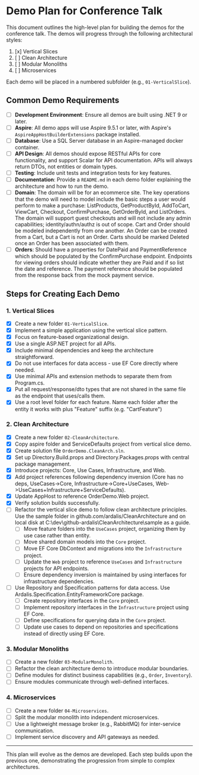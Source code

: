 # Demo Plan for Conference Talk

This document outlines the high-level plan for building the demos for the conference talk. The demos will progress through the following architectural styles:

1. [x] Vertical Slices
2. [ ] Clean Architecture
3. [ ] Modular Monoliths
4. [ ] Microservices

Each demo will be placed in a numbered subfolder (e.g., `01-VerticalSlice`).

## Common Demo Requirements

- [ ] **Development Environment**: Ensure all demos are built using .NET 9 or later.
- [ ] **Aspire**: All demo apps will use Aspire 9.5.1 or later, with Aspire's `AspireAppHostBuilderExtensions` package installed.
- [ ] **Database**: Use a SQL Server database in an Aspire-managed docker container.
- [ ] **API Design**: All demos should expose RESTful APIs for core functionality, and support Scalar for API documentation. APIs will always return DTOs, not entities or domain types.
- [ ] **Testing**: Include unit tests and integration tests for key features.
- [ ] **Documentation**: Provide a `README.md` in each demo folder explaining the architecture and how to run the demo.
- [ ] **Domain**: The domain will be for an ecommerce site. The key operations that the demo will need to model include the basic steps a user would perform to make a purchase: ListProducts, GetProductById, AddToCart, ViewCart, Checkout, ConfirmPurchase, GetOrderById, and ListOrders. The domain will support guest checkouts and will not include any admin capabilities; identity/authn/authz is out of scope. Cart and Order should be modeled independently from one another. An Order can be created from a Cart, but a Cart is not an Order. Carts should be marked Deleted once an Order has been associated with them.
- [ ] **Orders**: Should have a properties for DatePaid and PaymentReference which should be populated by the ConfirmPurchase endpoint. Endpoints for viewing orders should indicate whether they are Paid and if so list the date and reference. The payment reference should be populated from the response back from the mock payment service.

## Steps for Creating Each Demo

### 1. Vertical Slices
- [x] Create a new folder `01-VerticalSlice`.
- [x] Implement a simple application using the vertical slice pattern.
- [x] Focus on feature-based organizational design.
- [x] Use a single ASP.NET project for all APIs.
- [x] Include minimal dependencies and keep the architecture straightforward.
- [x] Do not use interfaces for data access - use EF Core directly where needed.
- [x] Use minimal APIs and extension methods to separate them from Program.cs.
- [x] Put all request/response/dto types that are not shared in the same file as the endpoint that uses/calls them.
- [x] Use a root level folder for each feature. Name each folder after the entity it works with plus "Feature" suffix (e.g. "CartFeature")

### 2. Clean Architecture
- [x] Create a new folder `02-CleanArchitecture`.
- [x] Copy aspire folder and ServiceDefaults project from vertical slice demo.
- [x] Create solution file `OrderDemo.CleanArch.sln`.
- [x] Set up Directory.Build.props and Directory.Packages.props with central package management.
- [x] Introduce projects: Core, Use Cases, Infrastructure, and Web.
- [x] Add project references following dependency inversion (Core has no deps, UseCases->Core, Infrastructure->Core+UseCases, Web->UseCases+Infrastructure+ServiceDefaults).
- [x] Update AppHost to reference OrderDemo.Web project.
- [x] Verify solution builds successfully.
- [ ] Refactor the vertical slice demo to follow clean architecture principles. Use the sample folder in github.com/ardalis/CleanArchitecture and on local disk at C:\dev\github-ardalis\CleanArchitecture\sample as a guide.
  - [ ] Move feature folders into the `UseCases` project, organizing them by use case rather than entity.
  - [ ] Move shared domain models into the `Core` project.
  - [ ] Move EF Core DbContext and migrations into the `Infrastructure` project.
  - [ ] Update the `Web` project to reference `UseCases` and `Infrastructure` projects for API endpoints.
  - [ ] Ensure dependency inversion is maintained by using interfaces for infrastructure dependencies.

- [ ] Use Repository and Specification patterns for data access. Use Ardalis.Specification.EntityFrameworkCore package.
  - [ ] Create repository interfaces in the `Core` project.
  - [ ] Implement repository interfaces in the `Infrastructure` project using EF Core.
  - [ ] Define specifications for querying data in the `Core` project.
  - [ ] Update use cases to depend on repositories and specifications instead of directly using EF Core.

### 3. Modular Monoliths
- [ ] Create a new folder `03-ModularMonolith`.
- [ ] Refactor the clean architecture demo to introduce modular boundaries.
- [ ] Define modules for distinct business capabilities (e.g., `Order`, `Inventory`).
- [ ] Ensure modules communicate through well-defined interfaces.

### 4. Microservices
- [ ] Create a new folder `04-Microservices`.
- [ ] Split the modular monolith into independent microservices.
- [ ] Use a lightweight message broker (e.g., RabbitMQ) for inter-service communication.
- [ ] Implement service discovery and API gateways as needed.

---

This plan will evolve as the demos are developed. Each step builds upon the previous one, demonstrating the progression from simple to complex architectures.